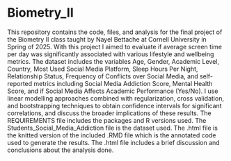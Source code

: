 # Biometry_II
This repository contains the code, files, and analysis for the final project of the Biometry II class taught by Nayel Bettache at Cornell University in Spring of 2025. With this project I aimed to evaluate if average screen time per day was significantly associated with various lifestyle and wellbeing metrics. The dataset includes the variables Age, Gender, Academic Level, Country, Most Used Social Media Platform, Sleep Hours Per Night, Relationship Status, Frequency of Conflicts over Social Media, and self-reported metrics including Social Media Addiction Score, Mental Health Score, and if Social Media Affects Academic Performance (Yes/No). I use linear modelling approaches combined with regularization, cross validation, and bootstrapping techniques to obtain confidence intervals for significant correlations, and discuss the broader implications of these results. The REQUIREMENTS file includes the packages and R versions used. The Students_Social_Media_Addiction file is the dataset used. The .html file is the knitted version of the included .RMD file which is the annotated code used to generate the results. The .html file includes a brief discussion and conclusions about the analysis done.


